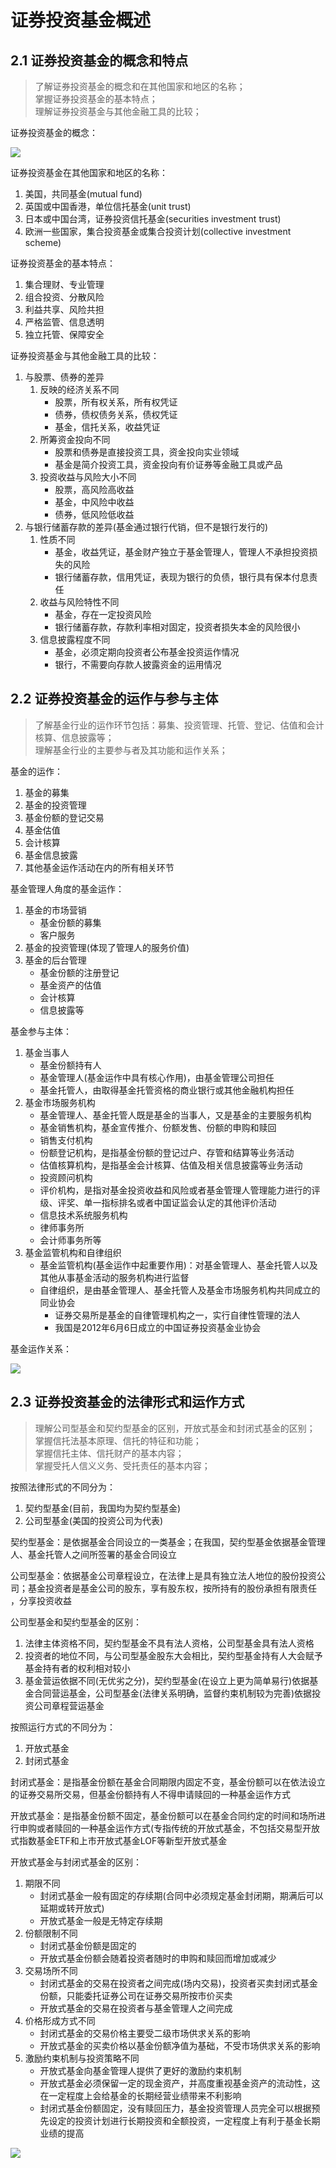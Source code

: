 # 证券投资基金概述

## 2.1 证券投资基金的概念和特点

> 了解证券投资基金的概念和在其他国家和地区的名称；  
> 掌握证券投资基金的基本特点；  
> 理解证券投资基金与其他金融工具的比较；

证券投资基金的概念：

![](../img/证券投资基金的运作方式.png)

证券投资基金在其他国家和地区的名称：
1. 美国，共同基金(mutual fund)
2. 英国或中国香港，单位信托基金(unit trust)
3. 日本或中国台湾，证券投资信托基金(securities investment trust)
4. 欧洲一些国家，集合投资基金或集合投资计划(collective investment scheme)

证券投资基金的基本特点：
1. 集合理财、专业管理
2. 组合投资、分散风险
3. 利益共享、风险共担
4. 严格监管、信息透明
5. 独立托管、保障安全

证券投资基金与其他金融工具的比较：
1. 与股票、债券的差异
    1. 反映的经济关系不同
        - 股票，所有权关系，所有权凭证
        - 债券，债权债务关系，债权凭证
        - 基金，信托关系，收益凭证
    2. 所筹资金投向不同
        - 股票和债券是直接投资工具，资金投向实业领域
        - 基金是简介投资工具，资金投向有价证券等金融工具或产品
    3. 投资收益与风险大小不同
        - 股票，高风险高收益
        - 基金，中风险中收益
        - 债券，低风险低收益
2. 与银行储蓄存款的差异(基金通过银行代销，但不是银行发行的)
    1. 性质不同
        - 基金，收益凭证，基金财产独立于基金管理人，管理人不承担投资损失的风险
        - 银行储蓄存款，信用凭证，表现为银行的负债，银行具有保本付息责任
    2. 收益与风险特性不同
        - 基金，存在一定投资风险
        - 银行储蓄存款，存款利率相对固定，投资者损失本金的风险很小
    3. 信息披露程度不同
        - 基金，必须定期向投资者公布基金投资运作情况
        - 银行，不需要向存款人披露资金的运用情况


## 2.2 证券投资基金的运作与参与主体

> 了解基金行业的运作环节包括：募集、投资管理、托管、登记、估值和会计核算、信息披露等；  
> 理解基金行业的主要参与者及其功能和运作关系；

基金的运作：
1. 基金的募集
2. 基金的投资管理
3. 基金份额的登记交易
4. 基金估值
5. 会计核算
6. 基金信息披露
7. 其他基金运作活动在内的所有相关环节

基金管理人角度的基金运作：
1. 基金的市场营销
    - 基金份额的募集
    - 客户服务
2. 基金的投资管理(体现了管理人的服务价值)
3. 基金的后台管理
    - 基金份额的注册登记
    - 基金资产的估值
    - 会计核算
    - 信息披露等

基金参与主体：
1. 基金当事人
    - 基金份额持有人
    - 基金管理人(基金运作中具有核心作用)，由基金管理公司担任
    - 基金托管人，由取得基金托管资格的商业银行或其他金融机构担任
2. 基金市场服务机构
    - 基金管理人、基金托管人既是基金的当事人，又是基金的主要服务机构
    - 基金销售机构，基金宣传推介、份额发售、份额的申购和赎回
    - 销售支付机构
    - 份额登记机构，是指基金份额的登记过户、存管和结算等业务活动
    - 估值核算机构，是指基金会计核算、估值及相关信息披露等业务活动
    - 投资顾问机构
    - 评价机构，是指对基金投资收益和风险或者基金管理人管理能力进行的评级、评奖、单一指标排名或者中国证监会认定的其他评价活动
    - 信息技术系统服务机构
    - 律师事务所
    - 会计师事务所等
3. 基金监管机构和自律组织
    - 基金监管机构(基金运作中起重要作用)：对基金管理人、基金托管人以及其他从事基金活动的服务机构进行监督
    - 自律组织，是由基金管理人、基金托管人及基金市场服务机构共同成立的同业协会
        - 证券交易所是基金的自律管理机构之一，实行自律性管理的法人
        - 我国是2012年6月6日成立的中国证券投资基金业协会

基金运作关系：

![](../img/基金运作关系.png)


## 2.3 证券投资基金的法律形式和运作方式

> 理解公司型基金和契约型基金的区别，开放式基金和封闭式基金的区别；  
> 掌握信托法基本原理、信托的特征和功能；  
> 掌握信托主体、信托财产的基本内容；  
> 掌握受托人信义义务、受托责任的基本内容；


按照法律形式的不同分为：
1. 契约型基金(目前，我国均为契约型基金)
2. 公司型基金(美国的投资公司为代表)

契约型基金：是依据基金合同设立的一类基金；在我国，契约型基金依据基金管理人、基金托管人之间所签署的基金合同设立

公司型基金：依据基金公司章程设立，在法律上是具有独立法人地位的股份投资公司；基金投资者是基金公司的股东，享有股东权，按所持有的股份承担有限责任 ，分享投资收益

公司型基金和契约型基金的区别：
1. 法律主体资格不同，契约型基金不具有法人资格，公司型基金具有法人资格
2. 投资者的地位不同，与公司型基金股东大会相比，契约型基金持有人大会赋予基金持有者的权利相对较小
3. 基金营运依据不同(无优劣之分)，契约型基金(在设立上更为简单易行)依据基金合同营运基金，公司型基金(法律关系明确，监督约束机制较为完善)依据投资公司章程营运基金

按照运行方式的不同分为：
1. 开放式基金
2. 封闭式基金

封闭式基金：是指基金份额在基金合同期限内固定不变，基金份额可以在依法设立的证券交易所交易，但基金份额持有人不得申请赎回的一种基金运作方式

开放式基金：是指基金份额不固定，基金份额可以在基金合同约定的时间和场所进行申购或者赎回的一种基金运作方式(专指传统的开放式基金，不包括交易型开放式指数基金ETF和上市开放式基金LOF等新型开放式基金

开放式基金与封闭式基金的区别：
1. 期限不同
    - 封闭式基金一般有固定的存续期(合同中必须规定基金封闭期，期满后可以延期或转开放式)
    - 开放式基金一般是无特定存续期
2. 份额限制不同
    - 封闭式基金份额是固定的
    - 开放式基金份额会随着投资者随时的申购和赎回而增加或减少
3. 交易场所不同
    - 封闭式基金的交易在投资者之间完成(场内交易)，投资者买卖封闭式基金份额，只能委托证券公司在证券交易所按市价买卖
    - 开放式基金的交易在投资者与基金管理人之间完成
4. 价格形成方式不同
    - 封闭式基金的交易价格主要受二级市场供求关系的影响
    - 开放式基金的买卖价格以基金份额净值为基础，不受市场供求关系的影响
5. 激励约束机制与投资策略不同
    - 开放式基金向基金管理人提供了更好的激励约束机制
    - 开放式基金必须保留一定的现金资产，并高度重视基金资产的流动性，这在一定程度上会给基金的长期经营业绩带来不利影响
    - 封闭式基金份额固定，没有赎回压力，基金投资管理人员完全可以根据预先设定的投资计划进行长期投资和全额投资，一定程度上有利于基金长期业绩的提高

![](../img/开放式与封闭式基金比较.png)